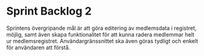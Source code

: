 Sprint Backlog 2
=========
Sprintens övergripande mål är att göra editering av medlemsdata i registret, möjlig, samt även skapa funktionalitet för att kunna radera medlemmar helt ur medlemsregistret. Användargränssnittet ska även göras tydligt och enkelt för användaren att förstå.
